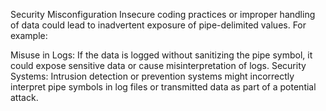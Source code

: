  Security Misconfiguration
Insecure coding practices or improper handling of data could lead to inadvertent exposure of pipe-delimited values. For example:

Misuse in Logs: If the data is logged without sanitizing the pipe symbol, it could expose sensitive data or cause misinterpretation of logs.
Security Systems: Intrusion detection or prevention systems might incorrectly interpret pipe symbols in log files or transmitted data as part of a potential attack.
